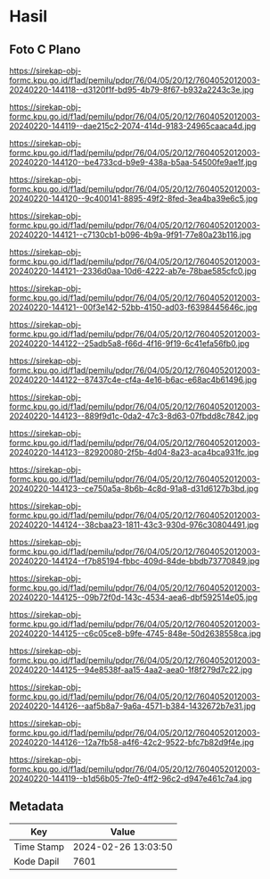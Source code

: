 # Hasil

## Foto C Plano

https://sirekap-obj-formc.kpu.go.id/f1ad/pemilu/pdpr/76/04/05/20/12/7604052012003-20240220-144118--d3120f1f-bd95-4b79-8f67-b932a2243c3e.jpg

https://sirekap-obj-formc.kpu.go.id/f1ad/pemilu/pdpr/76/04/05/20/12/7604052012003-20240220-144119--dae215c2-2074-414d-9183-24965caaca4d.jpg

https://sirekap-obj-formc.kpu.go.id/f1ad/pemilu/pdpr/76/04/05/20/12/7604052012003-20240220-144120--be4733cd-b9e9-438a-b5aa-54500fe9ae1f.jpg

https://sirekap-obj-formc.kpu.go.id/f1ad/pemilu/pdpr/76/04/05/20/12/7604052012003-20240220-144120--9c400141-8895-49f2-8fed-3ea4ba39e6c5.jpg

https://sirekap-obj-formc.kpu.go.id/f1ad/pemilu/pdpr/76/04/05/20/12/7604052012003-20240220-144121--c7130cb1-b096-4b9a-9f91-77e80a23b116.jpg

https://sirekap-obj-formc.kpu.go.id/f1ad/pemilu/pdpr/76/04/05/20/12/7604052012003-20240220-144121--2336d0aa-10d6-4222-ab7e-78bae585cfc0.jpg

https://sirekap-obj-formc.kpu.go.id/f1ad/pemilu/pdpr/76/04/05/20/12/7604052012003-20240220-144121--00f3e142-52bb-4150-ad03-f6398445646c.jpg

https://sirekap-obj-formc.kpu.go.id/f1ad/pemilu/pdpr/76/04/05/20/12/7604052012003-20240220-144122--25adb5a8-f66d-4f16-9f19-6c41efa56fb0.jpg

https://sirekap-obj-formc.kpu.go.id/f1ad/pemilu/pdpr/76/04/05/20/12/7604052012003-20240220-144122--87437c4e-cf4a-4e16-b6ac-e68ac4b61496.jpg

https://sirekap-obj-formc.kpu.go.id/f1ad/pemilu/pdpr/76/04/05/20/12/7604052012003-20240220-144123--889f9d1c-0da2-47c3-8d63-07fbdd8c7842.jpg

https://sirekap-obj-formc.kpu.go.id/f1ad/pemilu/pdpr/76/04/05/20/12/7604052012003-20240220-144123--82920080-2f5b-4d04-8a23-aca4bca931fc.jpg

https://sirekap-obj-formc.kpu.go.id/f1ad/pemilu/pdpr/76/04/05/20/12/7604052012003-20240220-144123--ce750a5a-8b6b-4c8d-91a8-d31d6127b3bd.jpg

https://sirekap-obj-formc.kpu.go.id/f1ad/pemilu/pdpr/76/04/05/20/12/7604052012003-20240220-144124--38cbaa23-1811-43c3-930d-976c30804491.jpg

https://sirekap-obj-formc.kpu.go.id/f1ad/pemilu/pdpr/76/04/05/20/12/7604052012003-20240220-144124--f7b85194-fbbc-409d-84de-bbdb73770849.jpg

https://sirekap-obj-formc.kpu.go.id/f1ad/pemilu/pdpr/76/04/05/20/12/7604052012003-20240220-144125--09b72f0d-143c-4534-aea6-dbf592514e05.jpg

https://sirekap-obj-formc.kpu.go.id/f1ad/pemilu/pdpr/76/04/05/20/12/7604052012003-20240220-144125--c6c05ce8-b9fe-4745-848e-50d2638558ca.jpg

https://sirekap-obj-formc.kpu.go.id/f1ad/pemilu/pdpr/76/04/05/20/12/7604052012003-20240220-144125--94e8538f-aa15-4aa2-aea0-1f8f279d7c22.jpg

https://sirekap-obj-formc.kpu.go.id/f1ad/pemilu/pdpr/76/04/05/20/12/7604052012003-20240220-144126--aaf5b8a7-9a6a-4571-b384-1432672b7e31.jpg

https://sirekap-obj-formc.kpu.go.id/f1ad/pemilu/pdpr/76/04/05/20/12/7604052012003-20240220-144126--12a7fb58-a4f6-42c2-9522-bfc7b82d9f4e.jpg

https://sirekap-obj-formc.kpu.go.id/f1ad/pemilu/pdpr/76/04/05/20/12/7604052012003-20240220-144119--b1d56b05-7fe0-4ff2-96c2-d947e461c7a4.jpg


## Metadata

| Key        | Value               |
| ---------- | ------------------- |
| Time Stamp | 2024-02-26 13:03:50 |
| Kode Dapil | 7601                |



